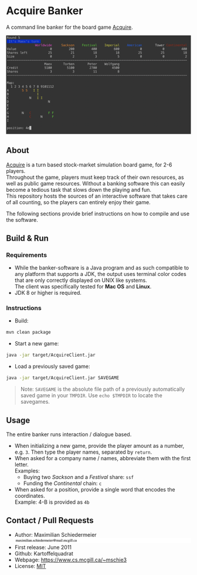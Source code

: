 # Acquire Banker

A command line banker for the board game [Acquire](https://boardgamegeek.com/boardgame/5/acquire).

![Screenshot](acquire-screenshot.png)

## About

[Acquire](https://boardgamegeek.com/boardgame/5/acquire) is a turn based stock-market simulation board game, for 2-6 players.  
Throughout the game, players must keep track of their own resources, as well as public game resources. Without a banking software this can easily become a tedious task that slows down the playing and fun.  
This repository hosts the sources of an interactive software that takes care of all counting, so the players can entirely enjoy their game.  

The following sections provide brief instructions on how to compile and use the software.

## Build & Run

### Requirements

 * While the banker-software is a Java program and as such compatible to any platform that supports a JDK, the output uses terminal color codes that are only correctly displayed on UNIX like systems.  
The client was specifically tested for **Mac OS**  and **Linux**.
 * JDK 8 or higher is required.

### Instructions

 * Build:  
```bash
mvn clean package
```

 * Start a new game:  

```bash
java -jar target/AcquireClient.jar
```

 * Load a previously saved game:

```bash
java -jar target/AcquireClient.jar SAVEGAME
```

 > Note: ```SAVEGAME``` is the absolute file path of a previously automatically saved game in your ```TMPDIR```. Use ```echo $TMPDIR``` to locate the savegames.

## Usage

The entire banker runs interaction / dialogue based.

 * When initializing a new game, provide the player amount as a number, e.g. ```3```. Then type the player names, separated by ```return```.
 * When asked for a company name / names, abbreviate them with the first letter.  
Examples:
   * Buying two *Sackson* and a *Festival* share: ```ssf```
   * Funding the *Continental* chain: ```c```
 * When asked for a position, provide a single word that encodes the coordinates.  
Example: 4-B is  provided as ```4b```

## Contact / Pull Requests

 * Author: Maximilian Schiedermeier ![email](email.png)
 * First release: June 2011
 * Github: Kartoffelquadrat
 * Webpage: https://www.cs.mcgill.ca/~mschie3
 * License: [MIT](https://opensource.org/licenses/MIT)
